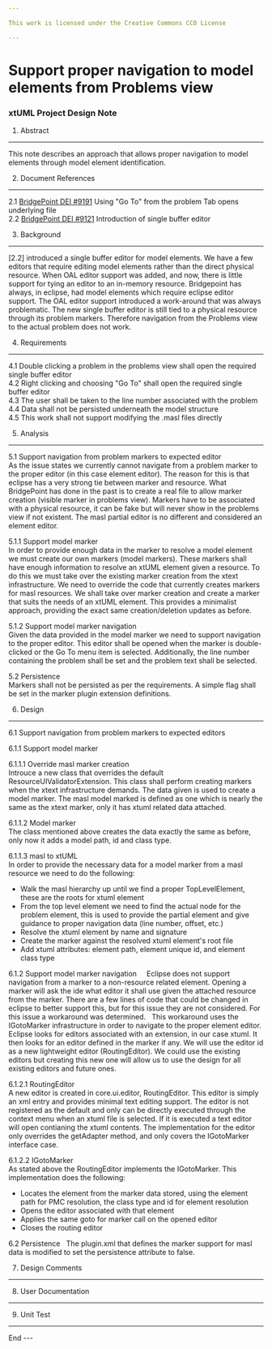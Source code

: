 ```yaml
---

This work is licensed under the Creative Commons CC0 License

---
```


# Support proper navigation to model elements from Problems view   
### xtUML Project Design Note

1. Abstract
-----------
This note describes an approach that allows proper navigation to model elements through model element identification.   

2. Document References
----------------------
<a id="2.1"></a>2.1 [BridgePoint DEI #9191](https://support.onefact.net/issues/9191) Using "Go To" from the problem Tab opens underlying file  
<a id="2.2"></a>2.2 [BridgePoint DEI #9121](https://support.onefact.net/issues/9121) Introduction of single buffer editor  

3. Background
-------------
[2.2] introduced a single buffer editor for model elements.  We have a few editors that require editing model elements rather than the direct physical resource.  When OAL editor support was added, and now, there is little support for tying an editor to an in-memory resource.  Bridgepoint has always, in eclipse, had model elements which require eclipse editor support.  The OAL editor support introduced a work-around that was always problematic.  The new single buffer editor is still tied to a physical resource through its problem markers.  Therefore navigation from the Problems view to the actual problem does not work.       

4. Requirements
---------------
4.1 Double clicking a problem in the problems view shall open the required single buffer editor    
4.2 Right clicking and choosing "Go To" shall open the required single buffer editor   
4.3 The user shall be taken to the line number associated with the problem       
4.4 Data shall not be persisted underneath the model structure  
4.5 This work shall not support modifying the .masl files directly     

5. Analysis
-----------
5.1 Support navigation from problem markers to expected editor   
As the issue states we currently cannot navigate from a problem marker to the proper editor (in this case element editor).  The reason for this is that eclipse has a very strong tie between marker and resource.  What BridgePoint has done in the past is to create a real file to allow marker creation (visible marker in problems view).  Markers have to be associated with a physical resource, it can be fake but will never show in the problems view if not existent.  The masl partial editor is no different and considered an element editor.

5.1.1 Support model marker   
In order to provide enough data in the marker to resolve a model element we must create our own markers (model markers).  These markers shall have enough information to resolve an xtUML element given a resource.  To do this we must take over the existing marker creation from the xtext infrastructure.  We need to override the code that currently creates markers for masl resources.  We shall take over marker creation and create a marker that suits the needs of an xtUML element.  This provides a minimalist approach, providing the exact same creation/deletion updates as before.  

5.1.2 Support model marker navigation   
Given the data provided in the model marker we need to support navigation to the proper editor.  This editor shall be opened when the marker is double-clicked or the Go To menu item is selected.  Additionally, the line number containing the problem shall be set and the problem text shall be selected.

5.2 Persistence   
Markers shall not be persisted as per the requirements.  A simple flag shall be set in the marker plugin extension definitions.   

6. Design
---------
6.1 Support navigation from problem markers to expected editors   

6.1.1 Support model marker   

6.1.1.1 Override masl marker creation   
Introuce a new class that overrides the default ResourceUIValidatorExtension.  This class shall perform creating markers when the xtext infrastructure demands.  The data given is used to create a model marker.  The masl model marked is defined as one which is nearly the same as the xtext marker, only it has xtuml related data attached.   

6.1.1.2 Model marker   
The class mentioned above creates the data exactly the same as before, only now it adds a model path, id and class type.   

6.1.1.3 masl to xtUML   
In order to provide the necessary data for a model marker from a masl resource we need to do the following:   

* Walk the masl hierarchy up until we find a proper TopLevelElement, these are the roots for xtuml element   
* From the top level element we need to find the actual node for the problem element, this is used to provide the partial element and give guidance to proper navigation data (line number, offset, etc.)   
* Resolve the xtuml element by name and signature   
* Create the marker against the resolved xtuml element's root file   
* Add xtuml attributes: element path, element unique id, and element class type   

6.1.2 Support model marker navigation    
Eclipse does not support navigation from a marker to a non-resource related element.  Opening a marker will ask the ide what editor it shall use given the attached resource from the marker.  There are a few lines of code that could be changed in eclipse to better support this, but for this issue they are not considered.  For this issue a workaround was determined.   This workaround uses the IGotoMarker infrastructure in order to navigate to the proper element editor.  Eclipse looks for editors associated with an extension, in our case xtuml.  It then looks for an editor defined in the marker if any.  We will use the editor id as a new lightweight editor (RoutingEditor).  We could use the existing editors but creating this new one will allow us to use the design for all existing editors and future ones.   

6.1.2.1 RoutingEditor   
A new editor is created in core.ui.editor, RoutingEditor.  This editor is simply an xml entry and provides minimal text editing support.  The editor is not registered as the default and only can be directly executed through the context menu when an xtuml file is selected.  If it is executed a text editor will open contianing the xtuml contents.  The implementation for the editor only overrides the getAdapter method, and only covers the IGotoMarker interface case.   

6.1.2.2 IGotoMarker    
As stated above the RoutingEditor implements the IGotoMarker.  This implementation does the following:   

* Locates the element from the marker data stored, using the element path for PMC resolution, the class type and id for element resolution   
* Opens the editor associated with that element   
* Applies the same goto for marker call on the opened editor   
* Closes the routing editor   

6.2 Persistence   
The plugin.xml that defines the marker support for masl data is modified to set the persistence attribute to false.   

7. Design Comments
------------------

8. User Documentation
---------------------

9. Unit Test
------------
<TODO>
End
---

